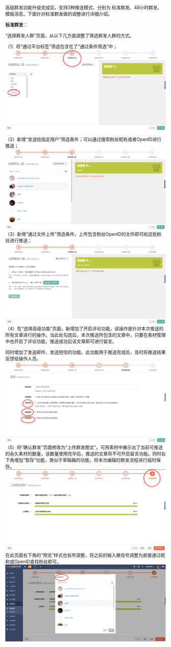 高级群发功能升级完成后，支持3种推送模式，分别为 标准群发、48小时群发、模板消息。下面针对标准群发做的调整进行详细介绍。

**标准群发**：

“选择群发人群”页面，从以下几方面调整了筛选群发人群的方式。

（1）将“通过平台标签”筛选包含在了“通过条件筛选”中；![](/assets/1519724820%281%29.jpg)

（2）新增“发送给指定用户”筛选条件；可以通过搜索粉丝昵称或者OpenID进行推送；![](/assets/1519724863%281%29.jpg)（3）新增“通过文件上传”筛选条件，上传包含粉丝OpenID的文件即可给这批粉丝进行推送；![](/assets/1519724967%281%29.jpg)（4）在“选择高级功能”页面，新增加了开启评论功能，该操作是针对本次推送的所有文章进行的操作。当此处勾选后，本次推送所包含的文章中，只要在素材管理中也开启了评论功能，推送成功后该文章即可进行留言。

同时增加了发送邮件、发送短信的功能。此功能用于推送完成后，及时将推送结果反馈给操作人员。![](/assets/1519726129%281%29.jpg)（5）将“确认群发”页面修改为“上传群发图文”。可用素材中展示出了当前可推送的永久素材的数量，该数量使用完毕后，推送的文章将不可开启留言功能。同时右下角增加“暂存”功能，类似于草稿箱的功能，将本次编辑的群发流程进行临时保存。![](/assets/1519727565%281%29.jpg)在此页面右下角的“预览”样式也有所调整，将之前的输入微信号调整为直接通过昵称或OpenID查找粉丝即可。![](/assets/1519727778%281%29.jpg)

